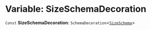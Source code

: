 # Variable: SizeSchemaDecoration

`Const` **SizeSchemaDecoration**: `SchemaDecoration`<[`SizeSchema`](/en/auto-docs/core/interfaces/SizeSchema-1.md)>
